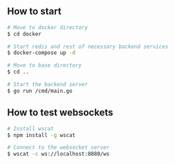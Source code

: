 ## How to start

```bash
# Move to docker directory
$ cd docker

# Start redis and rest of necessary backend services
$ docker-compose up -d

# Move to base directory
$ cd ..

# Start the backend server
$ go run /cmd/main.go
```


## How to test websockets

```bash
# Install wscat
$ npm install -g wscat

# Connect to the websocket server
$ wscat -c ws://localhost:8080/ws
```